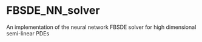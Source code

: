 # FBSDE_NN_solver
An implementation of the neural network FBSDE solver for high dimensional semi-linear PDEs
